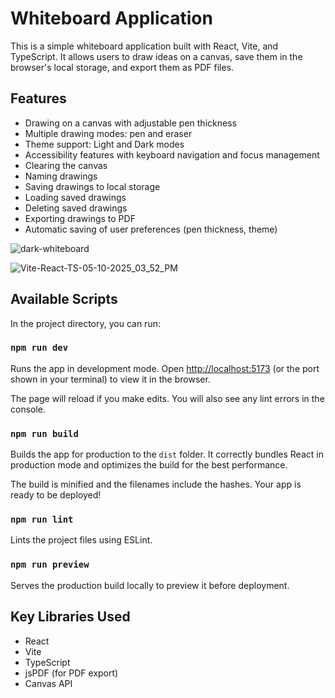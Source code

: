 # Whiteboard Application

This is a simple whiteboard application built with React, Vite, and TypeScript. It allows users to draw ideas on a canvas, save them in the browser's local storage, and export them as PDF files.

## Features

- Drawing on a canvas with adjustable pen thickness
- Multiple drawing modes: pen and eraser
- Theme support: Light and Dark modes
- Accessibility features with keyboard navigation and focus management
- Clearing the canvas
- Naming drawings
- Saving drawings to local storage
- Loading saved drawings
- Deleting saved drawings
- Exporting drawings to PDF
- Automatic saving of user preferences (pen thickness, theme)
  
![dark-whiteboard](https://github.com/user-attachments/assets/f28d3b7d-4e38-467f-bde5-f7d185c375d3)

![Vite-React-TS-05-10-2025_03_52_PM](https://github.com/user-attachments/assets/eea0f409-8fa4-4001-8460-6d72bb625e86)

## Available Scripts

In the project directory, you can run:

### `npm run dev`

Runs the app in development mode.
Open [http://localhost:5173](http://localhost:5173) (or the port shown in your terminal) to view it in the browser.

The page will reload if you make edits.
You will also see any lint errors in the console.

### `npm run build`

Builds the app for production to the `dist` folder.
It correctly bundles React in production mode and optimizes the build for the best performance.

The build is minified and the filenames include the hashes.
Your app is ready to be deployed!

### `npm run lint`

Lints the project files using ESLint.

### `npm run preview`

Serves the production build locally to preview it before deployment.

## Key Libraries Used

- React
- Vite
- TypeScript
- jsPDF (for PDF export)
- Canvas API
